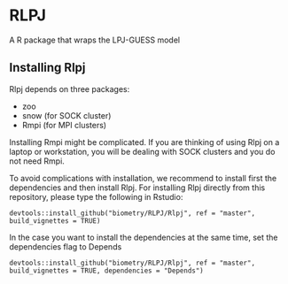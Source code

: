 # RLPJ

A R package that wraps the LPJ-GUESS model

## Installing Rlpj

Rlpj depends on three packages:

- zoo
- snow (for SOCK cluster)
- Rmpi (for MPI clusters)

Installing Rmpi might be complicated. If you are thinking of using Rlpj on a laptop or workstation, you will be dealing with SOCK clusters and you do not need Rmpi.

To avoid complications with installation, we recommend to install first the dependencies and then install Rlpj. For installing Rlpj directly from this repository, please type the following in Rstudio:

    devtools::install_github("biometry/RLPJ/Rlpj", ref = "master", build_vignettes = TRUE)

In the case you want to install the dependencies at the same time, set the dependencies flag to Depends

    devtools::install_github("biometry/RLPJ/Rlpj", ref = "master", build_vignettes = TRUE, dependencies = "Depends")


